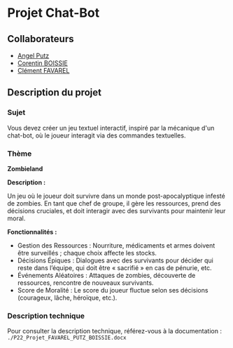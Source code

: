 # Projet Chat-Bot

## Collaborateurs

- [Angel Putz](https://github.com/angel-putz)
- [Corentin BOISSIE](https://github.com/Ramen2Foutre)
- [Clément FAVAREL](https://github.com/clementfavarel)

## Description du projet

### Sujet

Vous devez créer un jeu textuel interactif, inspiré par la mécanique d'un chat-bot, où le joueur interagit via des commandes textuelles.

### Thème

**Zombieland**

**Description :**

Un jeu où le joueur doit survivre dans un monde post-apocalyptique infesté de zombies. En tant que chef de groupe, il gère les ressources, prend des décisions cruciales, et doit interagir avec des survivants pour maintenir leur moral.

**Fonctionnalités :**

- Gestion des Ressources : Nourriture, médicaments et armes doivent être surveillés ; chaque choix affecte les stocks.
- Décisions Épiques : Dialogues avec des survivants pour décider qui reste dans l’équipe, qui doit être « sacrifié » en cas de pénurie, etc.
- Événements Aléatoires : Attaques de zombies, découverte de ressources, rencontre de nouveaux survivants.
- Score de Moralité : Le score du joueur fluctue selon ses décisions (courageux, lâche, héroïque, etc.).

### Description technique

Pour consulter la description technique, référez-vous à la documentation : `./P22_Projet_FAVAREL_PUTZ_BOISSIE.docx`